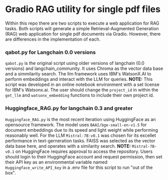# Gradio RAG utility for single pdf files
Within this repo there are two scripts to execute a web application for RAG tasks. Both scripts will generate a simple Retrieval-Augmented Generation (RAG) web application for single pdf documents via Gradio. However, there are differences in the implementation of each.


### qabot.py for Langchain 0.0 versions
```qabot.py``` is the original script using older versions of langchain (0.0 versions) and langchain_community. It uses Chroma as the vector data base and a simmilarity search. The llm framework uses IBM's WatsonX.AI to perform embeddings and interact with the LLM for queries.
**NOTE:** This script was developed in an online notebook environment with a set license for IBM's Watsonx.ai. The user should change the ```project_id``` in within the ```get_llm``` and ```watsonx_embedding``` functions to include their own project id.

### Huggingface_RAG.py for langchain 0.3 and greater
```Huggingface_RAG.py``` is the most recent iteration using HuggingFace as an opensource framework. The model uses ```BAAI/bge-small-en-v1.5``` for document embeddings due to its speed and light weight while performing reasonably well. For the LLM ```Mistral-7B-v0.1``` was chosen for its excellet performance in text-gerneration tasks. FAISS was selected as the vector data base here, and operates with a similarity search.
**NOTE:** ```Mistral-7B-v0.1``` on HuggingFace requires approval to access the repository. Users should login to their HuggingFace account and request permission, then set their API key as an environmental variable named ```Huggingface_write_API_key``` in a .env file for this script to run "out of the box".
